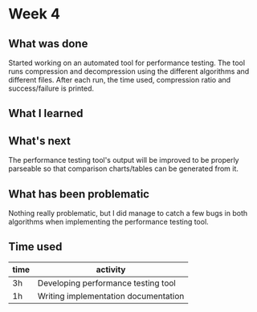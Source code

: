 # Week 4

## What was done
Started working on an automated tool for performance testing. The tool runs compression
and decompression using the different algorithms and different files. After each run,
the time used, compression ratio and success/failure is printed.

## What I learned

## What's next
The performance testing tool's output will be improved to be properly parseable
so that comparison charts/tables can be generated from it.

## What has been problematic
Nothing really problematic, but I did manage to catch a few bugs in both algorithms
when implementing the performance testing tool.

## Time used
time | activity |
-----|----------|
  3h | Developing performance testing tool |
  1h | Writing implementation documentation |
